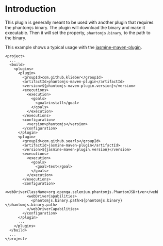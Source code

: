 Introduction
============

This plugin is generally meant to be used with another plugin that requires
the phantomjs binary. The plugin will download the binary and make it
executable. Then it will set the property, `phantomjs.binary`, to the path
to the binary.

This example shows a typical usage with the [jasmine-maven-plugin](http://searls.github.io/jasmine-maven-plugin/).

```
<project>
  ...
  <build>
    <plugins>
      <plugin>
        <groupId>com.github.klieber</groupId>
        <artifactId>phantomjs-maven-plugin</artifactId>
        <version>${phantomjs-maven-plugin.version}</version>
        <executions>
          <execution>
            <goals>
              <goal>install</goal>
            </goals>
          </execution>
        </executions>
        <configuration>
          <version>phantomjs</version>
        </configuration>
      </plugin>
      <plugin>
        <groupId>com.github.searls</groupId>
        <artifactId>jasmine-maven-plugin</artifactId>
        <version>${jasmine-maven-plugin.version}</version>
        <executions>
          <execution>
            <goals>
              <goal>test</goal>
            </goals>
          </execution>
        </executions>
        <configuration>
          <webDriverClassName>org.openqa.selenium.phantomjs.PhantomJSDriver</webDriverClassName>
          <webDriverCapabilities>
            <phantomjs.binary.path>${phantomjs.binary}</phantomjs.binary.path>
          </webDriverCapabilities>
        </configuration>
      </plugin>
      ...
    </plugins>
  </build>
  ...
</project>
```
